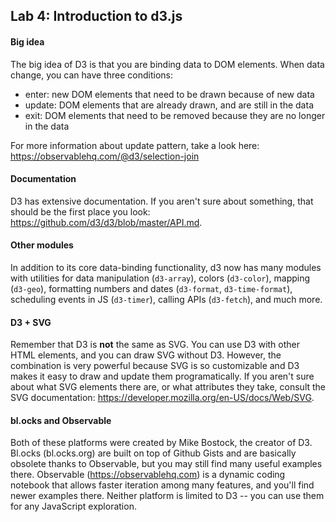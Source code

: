 ## Lab 4: Introduction to d3.js

#### Big idea

The big idea of D3 is that you are binding data to DOM elements. When data change, you can have three conditions:

- enter: new DOM elements that need to be drawn because of new data
- update: DOM elements that are already drawn, and are still in the data
- exit: DOM elements that need to be removed because they are no longer in the data

For more information about update pattern, take a look here: https://observablehq.com/@d3/selection-join 

#### Documentation

D3 has extensive documentation. If you aren't sure about something, that should be the first place you look: https://github.com/d3/d3/blob/master/API.md.

#### Other modules

In addition to its core data-binding functionality, d3 now has many modules with utilities for data manipulation (`d3-array`), colors (`d3-color`), mapping (`d3-geo`), formatting numbers and dates (`d3-format`, `d3-time-format`), scheduling events in JS (`d3-timer`), calling APIs (`d3-fetch`), and much more.

#### D3 + SVG

Remember that D3 is **not** the same as SVG. You can use D3 with other HTML elements, and you can draw SVG without D3. However, the combination is very powerful because SVG is so customizable and D3 makes it easy to draw and update them programatically. If you aren't sure about what SVG elements there are, or what attributes they take, consult the SVG documentation: https://developer.mozilla.org/en-US/docs/Web/SVG.

#### bl.ocks and Observable

Both of these platforms were created by Mike Bostock, the creator of D3. Bl.ocks (bl.ocks.org) are built on top of Github Gists and are basically obsolete thanks to Observable, but you may still find many useful examples there. Observable (https://observablehq.com) is a dynamic coding notebook that allows faster iteration among many features, and you'll find newer examples there. Neither platform is limited to D3 -- you can use them for any JavaScript exploration.
